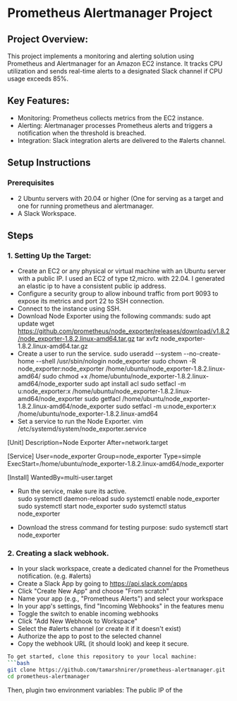 # Prometheus Alertmanager Project

## Project Overview:
This project implements a monitoring and alerting solution using Prometheus and Alertmanager for an Amazon EC2 instance. It tracks CPU utilization and sends real-time alerts to a designated Slack channel if CPU usage exceeds 85%.

## Key Features:

- Monitoring: Prometheus collects metrics from the EC2 instance.
- Alerting: Alertmanager processes Prometheus alerts and triggers a notification when the threshold is breached.
- Integration: Slack integration alerts are delivered to the #alerts channel.

## Setup Instructions

### Prerequisites
- 2 Ubuntu servers with 20.04 or higher (One for serving as a target and one for running prometheus and alertmanager. 
- A Slack Workspace.

## Steps
### 1. Setting Up the Target:
- Create an EC2 or any physical or virtual machine with an Ubuntu server with a public IP.
  I used an EC2 of type t2,micro. with 22.04. I generated an elastic ip to have a consistent public ip address.
- Configure a security group to allow inbound traffic from port 9093 to expose its metrics and port 22 to SSH connection.
- Connect to the instance using SSH.
- Download Node Exporter using the following commands:
sudo apt update
wget https://github.com/prometheus/node_exporter/releases/download/v1.8.2/node_exporter-1.8.2.linux-amd64.tar.gz
tar xvfz node_exporter-1.8.2.linux-amd64.tar.gz
- Create a user to run the service.
sudo useradd --system --no-create-home --shell /usr/sbin/nologin node_exporter
sudo chown -R node_exporter:node_exporter /home/ubuntu/node_exporter-1.8.2.linux-amd64/
sudo chmod +x /home/ubuntu/node_exporter-1.8.2.linux-amd64/node_exporter
sudo apt install acl
sudo setfacl -m u:node_exporter:x /home/ubuntu/node_exporter-1.8.2.linux-amd64/node_exporter
sudo getfacl /home/ubuntu/node_exporter-1.8.2.linux-amd64/node_exporter
sudo setfacl -m u:node_exporter:x /home/ubuntu/node_exporter-1.8.2.linux-amd64
- Set a service to run the Node Exporter.
vim /etc/systemd/system/node_exporter.service

[Unit]
Description=Node Exporter
After=network.target

[Service]
User=node_exporter
Group=node_exporter
Type=simple
ExecStart=/home/ubuntu/node_exporter-1.8.2.linux-amd64/node_exporter

[Install]
WantedBy=multi-user.target

- Run the service, make sure its active.                            
sudo systemctl daemon-reload
sudo systemctl enable node_exporter
sudo systemctl start node_exporter
sudo systemctl status node_exporter

- Download the stress command for testing purpose:
sudo systemctl start node_exporter

### 2. Creating a slack webhook.
- In your slack workspace, create a dedicated channel for the Prometheus notification. (e.g. #alerts)
- Create a Slack App by going to https://api.slack.com/apps
- Click "Create New App" and choose "From scratch"
- Name your app (e.g., "Prometheus Alerts") and select your workspace
- In your app's settings, find "Incoming Webhooks" in the features menu
- Toggle the switch to enable incoming webhooks
- Click "Add New Webhook to Workspace"
- Select the #alerts channel (or create it if it doesn't exist)
- Authorize the app to post to the selected channel
- Copy the webhook URL (it should look) and keep it secure.
```bash
To get started, clone this repository to your local machine:
```bash
git clone https://github.com/tamarshnirer/prometheus-alertmanager.git
cd prometheus-alertmanager
```
Then, plugin two environment variables: The public IP of the 
